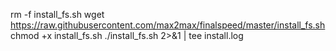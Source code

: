 rm -f install_fs.sh
wget https://raw.githubusercontent.com/max2max/finalspeed/master/install_fs.sh
chmod +x install_fs.sh
./install_fs.sh 2>&1 | tee install.log
